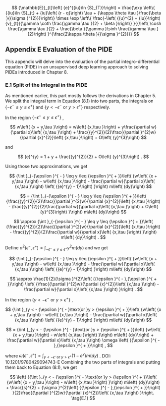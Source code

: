 $$
{\mathbb{E}}_{t}\left( {e}^{{iu}\ln {S}_{T}}\right)  = \frac{\exp \left\{  {{iu}\ln {S}_{t} + {iu}\left( {r - q}\right) \tau  + {\kappa \theta \tau }\frac{\beta }{{\sigma }^{2}}}\right\}   \times  \exp \left\{  \frac{-\left( {{u}^{2} + {iu}}\right) {v}_{t}}{\gamma \coth \frac{\gamma \tau }{2} + \beta }\right\}  }{{\left( \cosh \frac{\gamma \tau }{2} + \frac{\beta }{\gamma }\sinh \frac{\gamma \tau }{2}\right) }^{\frac{2\kappa \theta }{{\sigma }^{2}}}}
$$

## Appendix E Evaluation of the PIDE

This appendix will delve into the evaluation of the partial integro-differential equation (PIDE) in an unsupervised deep learning approach to solving PIDEs introduced in Chapter 8.

### E.1 Split of the Integral in the PIDE

As mentioned earlier, this part mostly follows the derivations in Chapter 5. We split the integral term in Equation (8.1) into two parts, the integrals on $\left\{  {-{\epsilon }^{ - } \leq  y \leq  {\epsilon }^{ + }}\right\}$ and $\left\{  {y <  - {\epsilon }^{ - }}\right.$ or $\left. {y > {\epsilon }^{ + }}\right\}$ respectively.

In the region $\left\{  {-{\epsilon }^{ - } \leq  y \leq  {\epsilon }^{ + }}\right\}$ ,

$$
w\left( {x + y,\tau }\right)  = w\left( {x,\tau }\right)  + y\frac{\partial w}{\partial x}\left( {x,\tau }\right)  + \frac{{y}^{2}}{2}\frac{{\partial }^{2}w}{\partial {x}^{2}}\left( {x,\tau }\right)  + O\left( {y}^{3}\right)
$$

and

$$
{e}^{y} = 1 + y + \frac{{y}^{2}}{2} + O\left( {y}^{3}\right) .
$$

Using those two approximations, we get

$$
{\int }_{-{\epsilon }^{ - } \leq  y \leq  {\epsilon }^{ + }}\left( {w\left( {x + y,\tau }\right)  - w\left( {x,\tau }\right)  - \frac{\partial w}{\partial x}\left( {x,\tau }\right) \left( {{e}^{y} - 1}\right) }\right) m\left( {dy}\right)
$$

$$
= {\int }_{-{\epsilon }^{ - } \leq  y \leq  {\epsilon }^{ + }}\left( {\frac{{y}^{2}}{2}\frac{{\partial }^{2}w}{\partial {x}^{2}}\left( {x,\tau }\right)  - \frac{{y}^{2}}{2}\frac{\partial w}{\partial x}\left( {x,\tau }\right)  + O\left( {y}^{3}\right) }\right) m\left( {dy}\right)
$$

$$
\approx  {\int }_{-{\epsilon }^{ - } \leq  y \leq  {\epsilon }^{ + }}\left( {\frac{{y}^{2}}{2}\frac{{\partial }^{2}w}{\partial {x}^{2}}\left( {x,\tau }\right)  - \frac{{y}^{2}}{2}\frac{\partial w}{\partial x}\left( {x,\tau }\right) }\right) m\left( {dy}\right) .
$$

Define ${\sigma }^{2}\left( {{\epsilon }^{ - },{\epsilon }^{ + }}\right)  = {\int }_{-{\epsilon }^{ - } \leq  y \leq  {\epsilon }^{ + }}{y}^{2}m\left( {dy}\right)$ and we get

$$
{\int }_{-{\epsilon }^{ - } \leq  y \leq  {\epsilon }^{ + }}\left( {w\left( {x + y,\tau }\right)  - w\left( {x,\tau }\right)  - \frac{\partial w}{\partial x}\left( {x,\tau }\right) \left( {{e}^{y} - 1}\right) }\right) m\left( {dy}\right)
$$

$$
\approx  \frac{1}{2}{\sigma }^{2}\left( {{\epsilon }^{ - },{\epsilon }^{ + }}\right) \left( {\frac{{\partial }^{2}w}{\partial {x}^{2}}\left( {x,\tau }\right)  - \frac{\partial w}{\partial x}\left( {x,\tau }\right) }\right) .
$$

In the region $\left\{  {y <  - {\epsilon }^{ - }}\right.$ or $\left. {y > {\epsilon }^{ + }}\right\}$ ,

$$
{\int }_{y <  - {\epsilon }^{ - }\text{or }y > {\epsilon }^{ + }}\left( {w\left( {x + y,\tau }\right)  - w\left( {x,\tau }\right)  - \frac{\partial w}{\partial x}\left( {x,\tau }\right) \left( {{e}^{y} - 1}\right) }\right) m\left( {dy}\right)
$$

$$
= {\int }_{y <  - {\epsilon }^{ - }\text{or }y > {\epsilon }^{ + }}\left( {w\left( {x + y,\tau }\right)  - w\left( {x,\tau }\right) }\right) m\left( {dy}\right)  + \frac{\partial w}{\partial x}\left( {x,\tau }\right) \omega \left( {{\epsilon }^{ - },{\epsilon }^{ + }}\right) ,
$$

where $\omega \left( {{\epsilon }^{ - },{\epsilon }^{ + }}\right)  = {\int }_{y <  - {\epsilon }^{ - }\text{or }y > {\epsilon }^{ + }}\left( {1 - {e}^{y}}\right) m\left( {dy}\right)$ . DOI: 10.1201/9780429094743-E Combining the two parts of integrals and putting them back to Equation (8.1), we get

$$
\left( {{\int }_{y <  - {\epsilon }^{ - }\text{or }y > {\epsilon }^{ + }}\left( {w\left( {x + y,\tau }\right)  - w\left( {x,\tau }\right) }\right) m\left( {dy}\right)  + \frac{{s}^{2} + {\sigma }^{2}\left( {{\epsilon }^{ - },{\epsilon }^{ + }}\right) }{2}\frac{{\partial }^{2}w}{\partial {x}^{2}}\left( {x,\tau }\right) }\right.  \tag{E.1}
$$